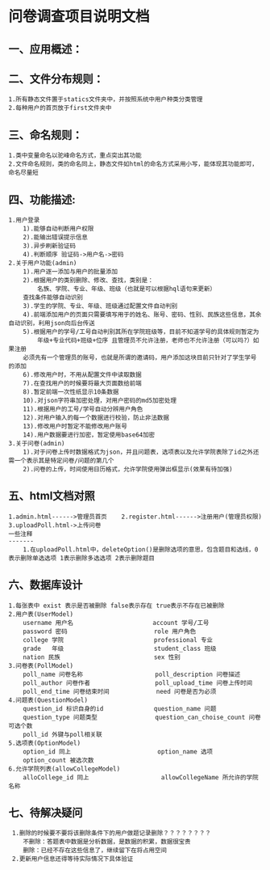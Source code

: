 问卷调查项目说明文档
==================
一、应用概述：
-----------
二、文件分布规则：
---------------
    1.所有静态文件置于statics文件夹中，并按照系统中用户种类分类管理
    2.每种用户的首页放于first文件夹中
三、命名规则：
---------------
    1.类中变量命名以驼峰命名方式，重点突出其功能
    2.文件命名规则，类的命名同上，静态文件如html的命名方式采用小写，能体现其功能即可，命名尽量短
四、功能描述:
-------------
    1.用户登录
        1).能够自动判断用户权限
        2).能输出错误提示信息
        3).异步刷新验证码
        4).判断顺序 验证码->用户名->密码
    2.关于用户功能(admin)
        1).用户逐一添加与用户的批量添加
        2).根据用户的类别删除、修改、查找，类别是：
            名族、学院、专业、年级、班级（也就是可以根据hql语句来更新）
        查找条件能够自动识别
        3).学生的学院、专业、年级、班级通过配置文件自动判别
        4).前端添加用户的页面只需要填写用于的姓名、账号、密码、性别、民族这些信息，其余自动识别，利用json向后台传送
        5).根据用户的学号/工号自动判别其所在学院班级等，目前不知道学号的具体规则暂定为
            年级+专业代码+班级+位序 且管理员不允许注册，老师也不允许注册（可以吗?）如果注册
        必须先有一个管理员的账号，也就是所谓的邀请码，用户添加这块目前只针对了学生学号的添加
        6).修改用户时，不用从配置文件中读取数据
        7).在查找用户的时候要将最大页面数给前端
        8).暂定前端一次性纸显示10条数据
        10).对json字符串加密处理，对用户密码的md5加密处理
        11).根据用户的工号/学号自动分辨用户角色
        12).对用户输入的每一个数据进行校验，防止非法数据
        13).修改用户时暂定不能修改用户账号
        14).用户数据要进行加密，暂定使用base64加密
    3.关于问卷(admin)
        1).对于问卷上传时数据格式为json，并且问题表，选项表以及允许学院表除了id之外还需一个表示其是特定问卷/问题的第几个
        2).问卷的上传，时间使用日历格式，允许学院使用弹出框显示(效果有待加强)
五、html文档对照
----------
    1.admin.html------>管理员首页    2.register.html------>注册用户(管理员权限)
    3.uploadPoll.html->上传问卷
    一些注释
    -------
        1.在uploadPoll.html中，deleteOption()是删除选项的意思，包含题目和选线，0表示删除单选选项 1表示删除多选选项 2表示删除题目
六、数据库设计
-------------
    1.每张表中 exist 表示是否被删除 false表示存在 true表示不存在已被删除
    2.用户表(UserModel)
        username 用户名                      account 学号/工号
        password 密码                        role 用户角色
        college 学院                         professional 专业
        grade   年级                         student_class 班级
        nation 民族                          sex 性别
    3.问卷表(PollModel)
        poll_name 问卷名称                    poll_description 问卷描述
        poll_author 问卷作者                  poll_upload_time 问卷上传时间
        poll_end_time 问卷结束时间             need 问卷是否为必须
    4.问题表(QuestionModel)
        question_id 标识自身的id              question_name 问题
        question_type 问题类型                question_can_choise_count 问卷可选个数
        poll_id 外键与poll相关联
    5.选项表(OptionModel)
        option_id 同上                        option_name 选项
        option_count 被选次数      
    6.允许学院列表(allowCollegeModel)
        alloCollege_id 同上                    allowCollegeName 所允许的学院名称
        
七、待解决疑问
-------------
     1.删除的时候要不要将该删除条件下的用户做题记录删除？？？？？？？？
        不删除：答题表中数据是分析数据，是数据的积累，数据很宝贵
        删除：已经不存在这些信息了，继续留下在将占用空间
     2.更新用户信息还得等待实际情况下具体验证